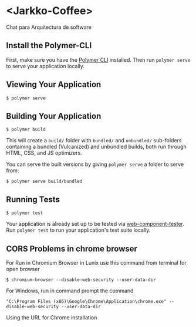# \<Jarkko-Coffee\>

Chat para Arquitectura de software

## Install the Polymer-CLI

First, make sure you have the [Polymer CLI](https://www.npmjs.com/package/polymer-cli) installed. Then run `polymer serve` to serve your application locally.

## Viewing Your Application

```
$ polymer serve
```

## Building Your Application

```
$ polymer build
```

This will create a `build/` folder with `bundled/` and `unbundled/` sub-folders
containing a bundled (Vulcanized) and unbundled builds, both run through HTML,
CSS, and JS optimizers.

You can serve the built versions by giving `polymer serve` a folder to serve
from:

```
$ polymer serve build/bundled
```

## Running Tests

```
$ polymer test
```

Your application is already set up to be tested via [web-component-tester](https://github.com/Polymer/web-component-tester). Run `polymer test` to run your application's test suite locally.

## CORS Problems in chrome browser

For Run in Chromium Browser in Lunix use this command from terminal for open browser
```
$ chromium-browser --disable-web-security --user-data-dir
```

For Windows, run in command prompt the command
```
"C:\Program Files (x86)\Google\Chrome\Application\chrome.exe" --disable-web-security --user-data-dir
```

Using the URL for Chrome installation